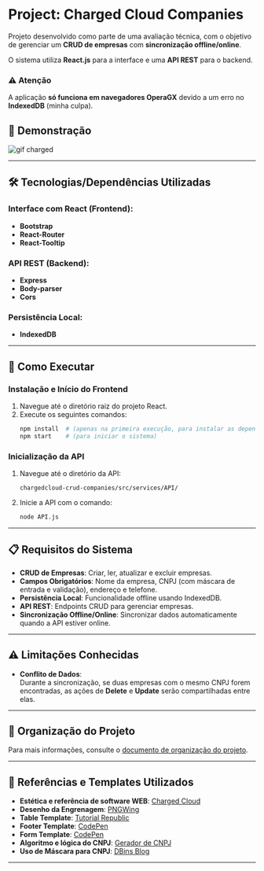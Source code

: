 # Project: Charged Cloud Companies  

Projeto desenvolvido como parte de uma avaliação técnica, com o objetivo de gerenciar um **CRUD de empresas** com **sincronização offline/online**.  

O sistema utiliza **React.js** para a interface e uma **API REST** para o backend.  

### ⚠️ Atenção

A aplicação **só funciona em navegadores OperaGX** devido a um erro no **IndexedDB** (minha culpa).  


## 🎥 Demonstração  
![gif charged](https://github.com/user-attachments/assets/c02ca2aa-282c-4529-af90-879ae10d68e6)

---

## 🛠️ Tecnologias/Dependências Utilizadas  

### Interface com React (Frontend):  
- **Bootstrap**  
- **React-Router**  
- **React-Tooltip**  

### API REST (Backend):  
- **Express**  
- **Body-parser**  
- **Cors**  

### Persistência Local:  
- **IndexedDB**  

---

## 🚀 Como Executar  

### Instalação e Início do Frontend  
1. Navegue até o diretório raiz do projeto React.  
2. Execute os seguintes comandos:  
   ```bash
   npm install  # (apenas na primeira execução, para instalar as dependências)
   npm start    # (para iniciar o sistema)
   ```  

### Inicialização da API  
1. Navegue até o diretório da API:  
   ```
   chargedcloud-crud-companies/src/services/API/
   ```  
2. Inicie a API com o comando:  
   ```bash
   node API.js
   ```  

---

## 📋 Requisitos do Sistema  

- **CRUD de Empresas**: Criar, ler, atualizar e excluir empresas.  
- **Campos Obrigatórios**: Nome da empresa, CNPJ (com máscara de entrada e validação), endereço e telefone.  
- **Persistência Local**: Funcionalidade offline usando IndexedDB.  
- **API REST**: Endpoints CRUD para gerenciar empresas.  
- **Sincronização Offline/Online**: Sincronizar dados automaticamente quando a API estiver online.  

---

## ⚠️ Limitações Conhecidas  

- **Conflito de Dados**:  
  Durante a sincronização, se duas empresas com o mesmo CNPJ forem encontradas, as ações de **Delete** e **Update** serão compartilhadas entre elas.  

---

## 📂 Organização do Projeto  

Para mais informações, consulte o [documento de organização do projeto](https://docs.google.com/document/d/1bo7GNbuOLu7GoyCclitaMLCxOi_G8q_5uoqObdnnXms/edit?usp=sharing).  

---

## 🔗 Referências e Templates Utilizados  

- **Estética e referência de software WEB**: [Charged Cloud](https://chargedcloud.com.br/)  
- **Desenho da Engrenagem**: [PNGWing](https://www.pngwing.com/pt/free-png-vinng)  
- **Table Template**: [Tutorial Republic](https://www.tutorialrepublic.com/snippets/preview.php?topic=bootstrap&file=data-table-with-search-box)  
- **Footer Template**: [CodePen](https://codepen.io/scanfcode/pen/MEZPNd)  
- **Form Template**: [CodePen](https://codepen.io/juff03/pen/OXaXRG)  
- **Algoritmo e lógica do CNPJ**: [Gerador de CNPJ](https://www.geradorcnpj.com/javascript-validar-cnpj.htm)  
- **Uso de Máscara para CNPJ**: [DBins Blog](https://blog.dbins.com.br/mascaras-para-campos-de-formularios-com-javascript)  

---
